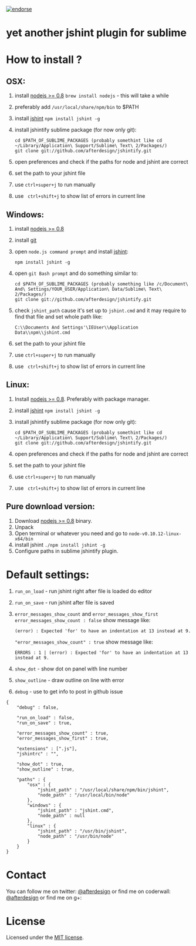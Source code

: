 [![endorse](https://api.coderwall.com/afterdesign/endorsecount.png)](https://coderwall.com/afterdesign)

# yet another jshint plugin for sublime

# How to install ?
## OSX:

1. install [nodejs >= 0.8](http://nodejs.org/download/) ```brew install nodejs``` - this will take a while
2. preferably add ```/usr/local/share/npm/bin``` to $PATH
3. install [jshint](http://www.jshint.com/) ```npm install jshint -g```
4. install jshintify sublime package (for now only git):

    ```
    cd $PATH_OF_SUBLIME_PACKAGES (probably somethint like cd ~/Library/Application\ Support/Sublime\ Text\ 2/Packages/)
    git clone git://github.com/afterdesign/jshintify.git
    ```
5. open preferences and check if the paths for node and jshint are correct
6. set the path to your jshint file
7. use ```ctrl+super+j``` to run manually
8. use ``` ctrl+shift+j``` to show list of errors in current line

## Windows:

1. install [nodejs >= 0.8](http://nodejs.org/download/)
2. install [git](http://git-scm.com/)
3. open ```node.js command prompt``` and install [jshint](http://www.jshint.com/):

    ```
    npm install jshint -g
    ```
4. open ```git Bash prompt``` and do something similar to:

    ```
    cd $PATH_OF_SUBLIME_PACKAGES (probably something like /c/Document\ And\ Settings/YOUR_USER/Application\ Data/Sublime\ Text\ 2/Packages/)
    git clone git://github.com/afterdesign/jshintify.git
    ```
5. check ```jshint_path``` cause it's set up to ```jshint.cmd``` and it may require to find that file and set whole path like:
    
    ```
    C:\\Documents And Settings'\IEUser\\Application Data\\npm\\jshint.cmd
    ```

6. set the path to your jshint file
7. use ```ctrl+super+j``` to run manually
8. use ``` ctrl+shift+j``` to show list of errors in current line

## Linux:

1. Install [nodejs >= 0.8](http://nodejs.org/download/). Preferably with package manager.
2. install [jshint](http://www.jshint.com/) ```npm install jshint -g```
3. install jshintify sublime package (for now only git):

    ```
    cd $PATH_OF_SUBLIME_PACKAGES (probably somethint like cd ~/Library/Application\ Support/Sublime\ Text\ 2/Packages/)
    git clone git://github.com/afterdesign/jshintify.git
    ```
4. open preferences and check if the paths for node and jshint are correct
5. set the path to your jshint file
6. use ```ctrl+super+j``` to run manually
7. use ``` ctrl+shift+j``` to show list of errors in current line

## Pure download version:
1. Download [nodejs >= 0.8](http://nodejs.org/download/) binary.
2. Unpack
3. Open terminal or whatever you need and go to ```node-v0.10.12-linux-x64/bin```
4. install jshint ```./npm install jshint -g```
5. Configure paths in sublime jshintify plugin.

# Default settings:

1. ```run_on_load``` - run jshint right after file is loaded do editor
2. ```run_on_save``` - run jshint after file is saved
3. ```error_messages_show_count``` and ```error_messages_show_first```
    ```error_messages_show_count : false``` show message like:

    ```
    (error) : Expected 'for' to have an indentation at 13 instead at 9.
    ```
    
    ```"error_messages_show_count" : true``` show message like:
    
    ```
    ERRORS : 1 | (error) : Expected 'for' to have an indentation at 13 instead at 9.
    ```
4. ```show_dot``` - show dot on panel with line number
5. ```show_outline``` - draw outline on line with error
6. ```debug``` - use to get info to post in github issue

```
{
    "debug" : false,

    "run_on_load" : false,
    "run_on_save" : true,

    "error_messages_show_count" : true,
    "error_messages_show_first" : true,

    "extensions" : [".js"],
    "jshintrc" : "",

    "show_dot" : true,
    "show_outline" : true,

    "paths" : {
        "osx" : {
            "jshint_path" : "/usr/local/share/npm/bin/jshint",
            "node_path" : "/usr/local/bin/node"
        },
        "windows" : {
            "jshint_path" : "jshint.cmd",
            "node_path" : null
        },
        "linux" : {
            "jshint_path" : "/usr/bin/jshint",
            "node_path" : "/usr/bin/node"
        }
    }
}
```

# Contact

You can follow me on twitter: [@afterdesign](http://twitter.com/afterdesign)
or find me on coderwall: [@afterdesign](http://coderwall.com/afterdesign)
or find me on g+: 

# License

Licensed under the [MIT license](http://opensource.org/licenses/MIT).